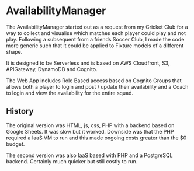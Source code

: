 # AvailabilityManager
The AvailabilityManager started out as a request from my Cricket Club for a way to collect and visualise which matches each player could play and not play.  Following a subsequent from a friends Soccer Club, I made the code more generic such that it could be applied to Fixture models of a different shape.

It is designed to be Serverless and is based on AWS Cloudfront, S3, APIGateway, DynamoDB and Cognito.

The Web App includes Role Based access based on Cognito Groups that allows both a player to login and post / update their availability and a Coach to login and view the availability for the entire squad.

## History
The original version was HTML, js, css, PHP with a backend based on Google Sheets.  It was slow but it worked.  Downside was that the PHP required a IaaS VM to run and this made ongoing costs greater than the $0 budget.

The second version was also IaaS based with PHP and a PostgreSQL backend.  Certainly much quicker but still costly to run.
